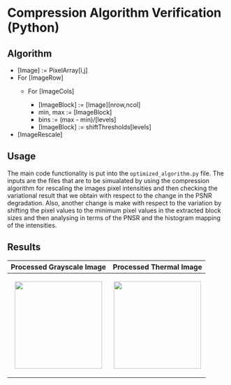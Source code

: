 # Compression Algorithm Verification (Python)

## Algorithm 

<ul>
  <li>[Image] := PixelArray[i,j]</li>
  <li>For [ImageRow]</li>
  <ul>
    <li>For [ImageCols]</li>
    <ul>
      <li>[ImageBlock] := [Image][nrow,ncol]</li>
      <li>min, max := [ImageBlock]</li>
      <li>bins := (max - min)/[levels]</li>
      <li>[ImageBlock] := shiftThresholds[levels]</li>
    </ul>
  </ul>
  <li>[ImageRescale]</li>
</ul>

## Usage
The main code functionality is put into the <code>optimized_algorithm.py</code> file. The inputs are the files that are to be simualated by using the compression algorithm for rescaling the images pixel intensities and then checking the variational result that we obtain with respect to the change in the PSNR degradation. Also, another change is make with respect to the variation by shifting the pixel values to the minimum pixel values in the extracted block sizes and then analysing in terms of the PNSR and the histogram mapping of the intensities.

## Results

| Processed Grayscale Image | Processed Thermal Image |
|------------|-------------|
|<p align="center"><img src="https://github.com/wilfredkisku/pseudocompression-algo/blob/main/res/processed_image_normal.png" height="200"></p>|<p align="center"><img src="https://github.com/wilfredkisku/pseudocompression-algo/blob/main/res/processed_image_thermal.png" height="200"></p>|
